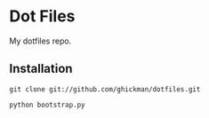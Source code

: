 # Dot Files

My dotfiles repo. 

## Installation

    git clone git://github.com/ghickman/dotfiles.git

    python bootstrap.py

